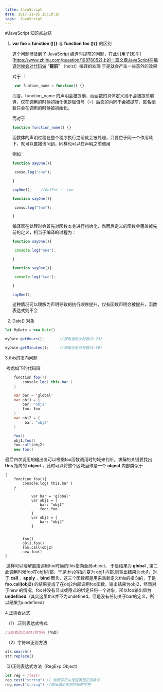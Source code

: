 ```yaml
---
title: JavaScript
date: 2017-11-05 20:19:26
tags:  JavaScript
---
```


#JavaScript 知识点总结

1. **var foo = function (){}**  与 **function foo (){}** 的区别

   这个问题涉及到了 JavaScript 编译时提前的问题，在此引用了[知乎][https://www.zhihu.com/question/19878052]上的一篇文章JavaScript在编译时候会对代码做 “**提前**” （hoist）编译的处理 于是就会产生一些意外的效果

   对于 ：

   ```javascript
    var funtion_name = function() {} 
   ```

   而言，function_name 的声明会被提前，而函数的具体定义则不会被提前编译，仅在调用的时候初始化但是赋值号（=）后面的内同不会被提前，匿名函数只会在调用的时候被初始化。

   而对于

   ```javascript
   function function_name() {}
   ```

   函数体的声明过程在整个程序执行之前就会被处理，只要位于同一个作用域下，就可以直接访问到，同样也可以在声明之前调用

   例如：

   ```javascript
   function sayOne(){

   	conso.log("one");

   }

   sayOne();    //OutPut :  tow

   function sayOne(){

   	conso.log("two");

   }
   ```

   编译器在处理时会首先对函数本身进行初始化，然而后定义的函数会覆盖掉先前的定义，相当于编译的过程为：

   ```javascript
   function sayOne(){

   	console.log("one");

   }

   function sayOne(){

   	console.log("two");

   }

   sayOne();
   ```
   这种情况可以理解为声明导致的执行顺序提升，仅有函数声明会被提升，函数表达式则不会

2. Date() 对象

  ```javascript
  let MyDate = new Date()

  myDate.getHours();       //获取当前小时数(0-23)

  myDate.getMinutes();     //获取当前分钟数(0-59)
  ```

3.this的指向问题

​	考虑如下的代码段

```java
	function foo(){
        console.log( this.bar )
    }

   	var bar = 'global'
   	var obj1 = {
        bar: "obj1"
        foo: foo
  	}
    var obj2 = {
       	 bar: "obj2"
   	}

    foo()
    obj1.foo()
    foo.call(obj2)
   	new foo()
```

​	最后四次调用的输出值可以根据foo函数调用时的域来判断，求解的关键要找出 **this** 指向的 **object** ，此时可以将整个区域当作是一个 **object** 内部类似于

```
{
    function foo(){
        console.log( this.bar )
    }

            var bar = 'global'
            var obj1 = {
                bar: "obj1"
                foo: foo
            }
            var obj2 = {
                bar: "obj2"
            }


        foo()
        obj1.foo()
        foo.call(obj2)
        new foo()
}
```

​	这样可以理解直接调用foo时候的this指向全局object， 于是结果为 **global** , 第二此调用时候foo在obj1内部，于是this的指向变为 obj1 内部,则输出结果为obj1，对于 **call** ，**apply** ，**bind** 而言，这三个函数都是用来重新定义this的指向的，于是 **foo.call(obj2)** 的结果变成了在obj2内部调用foo函数，输出结果为obj2，然而对于new 的情况，foo并没有显式或隐式的绑定任何一个对象，所以foo输出值为**undefined**（其实这里this并不为undefined，但是没有任何关于bar的定义，所以结果为undefined）

4.正则表达式

​	（1）.正则表达式格式

```javascript
/正则表达式主体/修饰符（可选）
```

​	（2）字符串正则方法

```javascript
str.search()
str.replace()
```

​	   (3)正则表达式方法（RegExp Object）

```javascript
let reg = /test/
reg.test("string") // 判断字符中是否满足正则条件
reg.exec("string") //输出满足正则匹配的字符
```

​	 